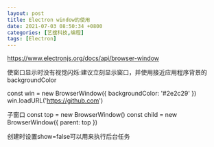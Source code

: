 ```yaml
---
layout: post
title: Electron window的使用
date: 2021-07-03 08:50:34 +0800
categories: [艺搜科技,编程]
tags: [Electron]
---
```



 https://www.electronjs.org/docs/api/browser-window

 

使窗口显示时没有视觉闪烁:建议立刻显示窗口，并使用接近应用程序背景的 backgroundColor

 

const win = new BrowserWindow({ backgroundColor: '#2e2c29' })
 win.loadURL('https://github.com')

 

子窗口
  const top = new BrowserWindow()
  const child = new BrowserWindow({ parent: top }) 

 

 创建时设置show=false可以用来执行后台任务